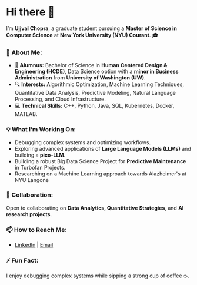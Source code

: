 # Hi there 👋

I’m **Ujjval Chopra**, a graduate student pursuing a **Master of Science in Computer Science** at **New York University (NYU) Courant**. 🎓  

### 🌟 About Me:
- 🏫 **Alumnus:** Bachelor of Science in **Human Centered Design & Engineering (HCDE)**, Data Science option with a **minor in Business Administration** from **University of Washington (UW)**.
- 🔍 **Interests:** Algorithmic Optimization, Machine Learning Techniques, Quantitative Data Analysis, Predictive Modeling, Natural Language Processing, and Cloud Infrastructure.
- 💻 **Technical Skills:** C++, Python, Java, SQL, Kubernetes, Docker, MATLAB.

### 💡 What I’m Working On:
- Debugging complex systems and optimizing workflows.
- Exploring advanced applications of **Large Language Models (LLMs)** and building a **pico-LLM**.
- Building a robust Big Data Science Project for **Predictive Maintenance** in Turbofan Projects.
- Researching on a Machine Learning approach towards Alazheimer's at NYU Langone

### 🌱 Collaboration:
Open to collaborating on **Data Analytics, Quantitative Strategies**, and **AI research projects**.

### 📫 How to Reach Me:
- [LinkedIn](https://www.linkedin.com/in/ujjval-chopra/) | [Email](ujjval2002chopra@gmail.com)

### ⚡ Fun Fact:
I enjoy debugging complex systems while sipping a strong cup of coffee ☕.
